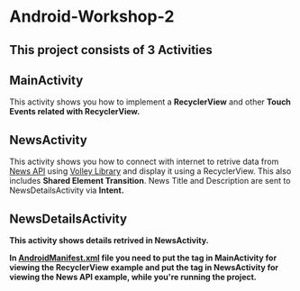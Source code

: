 # Android-Workshop-2
## This project consists of 3 Activities

## MainActivity
This activity shows you how to implement a <b>RecyclerView</b> and other <b>Touch Events related with RecyclerView.</b> 

## NewsActivity
This activity shows you how to connect with internet to retrive data from [News API](https://newsapi.org/) using [Volley Library](https://developer.android.com/training/volley/index.html) and display it using a RecyclerView. This also includes <b>Shared Element Transition</b>. News Title and Description are sent to NewsDetailsActivity via <b>Intent<b>.

## NewsDetailsActivity
This activity shows details retrived in NewsActivity.

In [<b>AndroidManifest.xml</b>](https://github.com/kavinraju/Android-Workshop-2/blob/master/app/src/main/AndroidManifest.xml) file you need to put the <b> <intent-filter> <b> tag in MainActivity for viewing the RecyclerView example and put the <b><intent-filter><b> tag in NewsActivity for viewing the News API example, while you're running the project.
